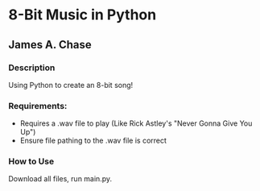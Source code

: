 # 8-Bit Music in Python
## James A. Chase

### Description
Using Python to create an 8-bit song!

### Requirements:
- Requires a .wav file to play (Like Rick Astley's "Never Gonna Give You Up")
- Ensure file pathing to the .wav file is correct

### How to Use
Download all files, run main.py.
